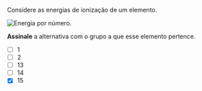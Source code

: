 Considere as energias de ionização de um elemento.

![Energia por número.](1C08-1P.svg)

**Assinale** a alternativa com o grupo a que esse elemento pertence.

- [ ] $1$
- [ ] $2$
- [ ] $13$
- [ ] $14$
- [x] $15$

